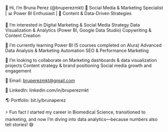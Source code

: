 👋 Hi, I’m Bruna Perez (@bruperezmkt)
🎯 Social Media & Marketing Specialist | 📊 Power BI Enthusiast | 🚀 Content & Data-Driven Strategies



👀 I’m interested in
Digital Marketing & Social Media Strategy
Data Visualization & Analytics (Power BI, Google Data Studio)
Copywriting & Content Creation


🌱 I’m currently learning
Power BI (5 courses completed on Alura)
Advanced Data Analysis & Marketing Automation
SEO & Performance Marketing


💞️ I’m looking to collaborate on
Marketing dashboards & data visualization projects
Content strategy & brand positioning
Social media growth and engagement


📩 Email: bruperezmkt@gmail.com

🔗 LinkedIn: linkedin.com/in/bruperezmkt

🌎 Portfolio: bit.ly/brunaperez

⚡ Fun fact
I started my career in Biomedical Science, transitioned to marketing, and now I’m diving into data analytics—because numbers also tell stories! 😄
